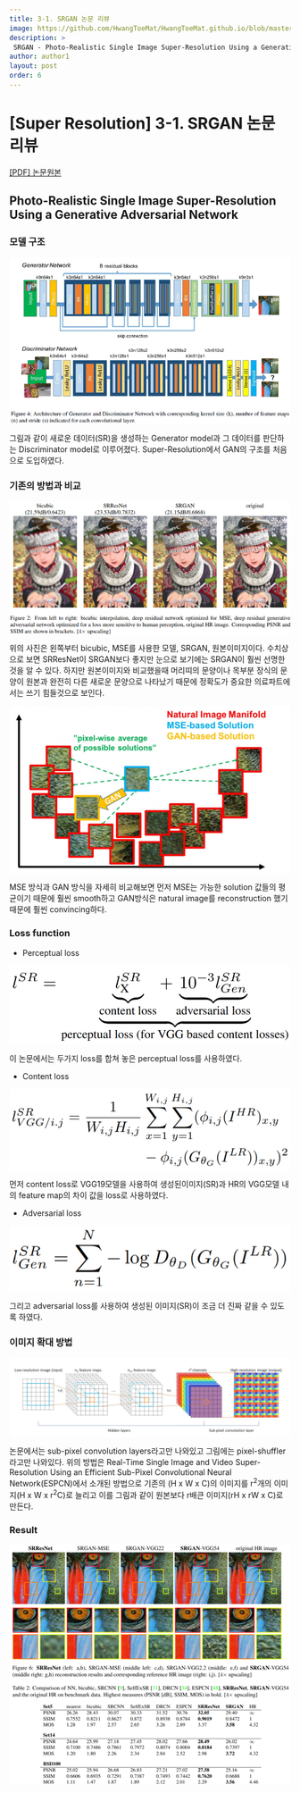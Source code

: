 ```yaml
---
title: 3-1. SRGAN 논문 리뷰
image: https://github.com/HwangToeMat/HwangToeMat.github.io/blob/master/assets/img/thumbnail/pr-3-1.png?raw=true
description: >
 SRGAN - Photo-Realistic Single Image Super-Resolution Using a Generative Adversarial Network을 읽고 논문 주요내용을 정리해본다.
author: author1
layout: post
order: 6
---
```

# [Super Resolution] 3-1. SRGAN 논문 리뷰

<a href="https://arxiv.org/abs/1609.04802">[PDF] 논문원본</a>

## Photo-Realistic Single Image Super-Resolution Using a Generative Adversarial Network

### 모델 구조

<img src="https://github.com/HwangToeMat/HwangToeMat.github.io/blob/master/assets/img/thumbnail/pr-3-1.png?raw=true" style="max-width:100%;margin-left: auto; margin-right: auto; display: block;">

그림과 같이 새로운 데이터(SR)을 생성하는 Generator model과 그 데이터를 판단하는 Discriminator model로 이루어졌다. Super-Resolution에서 GAN의 구조를 처음으로 도입하였다.


### 기존의 방법과 비교

<img src="https://github.com/HwangToeMat/HwangToeMat.github.io/blob/master/Paper-Review/image/SRGAN/image1.png?raw=true" style="max-width:100%;margin-left: auto; margin-right: auto; display: block;">

위의 사진은 왼쪽부터 bicubic, MSE를 사용한 모델, SRGAN, 원본이미지이다. 수치상으로 보면 SRResNet이 SRGAN보다 좋지만 눈으로 보기에는 SRGAN이 훨씬 선명한 것을 알 수 있다. 하지만 원본이미지와 비교했을때 머리띠의 문양이나 목부분 장식의 문양이 원본과 완전히 다른 새로운 문양으로 나타났기 때문에 정확도가 중요한 의료파트에서는 쓰기 힘들것으로 보인다.

<img src="https://github.com/HwangToeMat/HwangToeMat.github.io/blob/master/Paper-Review/image/SRGAN/image2.png?raw=true" style="max-width:100%;margin-left: auto; margin-right: auto; display: block;">

MSE 방식과 GAN 방식을 자세히 비교해보면 먼저 MSE는 가능한 solution 값들의 평균이기 때문에 훨씬 smooth하고 GAN방식은 natural image를 reconstruction 했기때문에 훨씬 convincing하다. 

### Loss function

* Perceptual loss

<img src="https://github.com/HwangToeMat/HwangToeMat.github.io/blob/master/Paper-Review/image/SRGAN/image3.png?raw=true" style="max-width:100%;margin-left: auto; margin-right: auto; display: block;">

이 논문에서는 두가지 loss를 합쳐 놓은 perceptual loss를 사용하였다.

* Content loss

<img src="https://github.com/HwangToeMat/HwangToeMat.github.io/blob/master/Paper-Review/image/SRGAN/image4.png?raw=true" style="max-width:100%;margin-left: auto; margin-right: auto; display: block;">

먼저 content loss로 VGG19모델을 사용하여 생성된이미지(SR)과 HR의 VGG모델 내의 feature map의 차이 값을 loss로 사용하였다.

* Adversarial loss

<img src="https://github.com/HwangToeMat/HwangToeMat.github.io/blob/master/Paper-Review/image/SRGAN/image5.png?raw=true" style="max-width:100%;margin-left: auto; margin-right: auto; display: block;">

그리고 adversarial loss를 사용하여 생성된 이미지(SR)이 조금 더 진짜 같을 수 있도록 하였다. 

### 이미지 확대 방법

<img src="https://github.com/HwangToeMat/HwangToeMat.github.io/blob/master/Paper-Review/image/SRGAN/image7.png?raw=true" style="max-width:100%;margin-left: auto; margin-right: auto; display: block;">

논문에서는 sub-pixel convolution layers라고만 나와있고 그림에는 pixel-shuffler라고만 나와있다. 위의 방법은 Real-Time Single Image and Video Super-Resolution Using an Efficient Sub-Pixel Convolutional Neural Network(ESPCN)에서 소개된 방법으로 기존의 (H x W x C)의 이미지를 r<sup>2</sup>개의 이미지(H x W x r<sup>2</sup>C)로 늘리고 이를 그림과 같이 원본보다 r배큰 이미지(rH x rW x C)로 만든다.

### Result

<img src="https://github.com/HwangToeMat/HwangToeMat.github.io/blob/master/Paper-Review/image/SRGAN/image6.png?raw=true" style="max-width:100%;margin-left: auto; margin-right: auto; display: block;">
